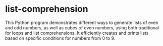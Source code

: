 # list-comprehension
This Python program demonstrates different ways to generate lists of even and odd numbers, as well as cubes of even numbers, using both traditional for loops and list comprehensions. It efficiently creates and prints lists based on specific conditions for numbers from 0 to 9.
